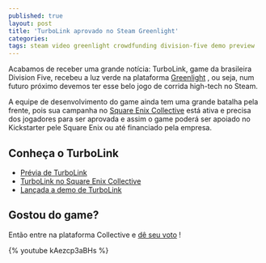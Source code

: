 ```yaml
---
published: true
layout: post
title: 'TurboLink aprovado no Steam Greenlight'
categories: 
tags: steam video greenlight crowdfunding division-five demo preview
---
```

Acabamos de receber uma grande notícia: TurboLink, game da brasileira Division Five, recebeu a luz verde na plataforma <a href="http://steamcommunity.com/sharedfiles/filedetails/?id=429961096" target="_blank">Greenlight</a>
, ou seja, num futuro próximo devemos ter esse belo jogo de corrida high-tech no Steam.

A equipe de desenvolvimento do game ainda tem uma grande batalha pela frente, pois sua campanha no <a href="{{ site.baseurl }}/2015/04/14/turbolink-no-square-enix-collective/" target="_blank">Square Enix Collective</a>
 está ativa e precisa dos jogadores para ser aprovada e assim o game poderá ser apoiado no Kickstarter pele Square Enix ou até financiado pela empresa.
## Conheça o TurboLink
<ul>
	<li><a href="{{ site.baseurl }}/2015/04/03/previa-de-turbolink/">Prévia de TurboLink</a>
</li>
	<li><a href="{{ site.baseurl }}/2015/04/14/turbolink-no-square-enix-collective/">TurboLink no Square Enix Collective</a>
</li>
	<li><a href="{{ site.baseurl }}/2015/04/23/lancado-a-demo-de-turbolink/">Lançada a demo de TurboLink</a>
</li>
</ul>

## Gostou do game?
Então entre na plataforma Collective e <a href="http://collective.square-enix.com/projects/106/turbolink" target="_blank">dê seu voto</a>
!

{% youtube kAezcp3aBHs %}